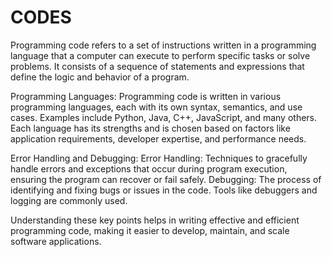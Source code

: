 # CODES
Programming code refers to a set of instructions written in a programming language that a computer can execute to perform specific tasks or solve problems. It consists of a sequence of statements and expressions that define the logic and behavior of a program.

Programming Languages:
Programming code is written in various programming languages, each with its own syntax, semantics, and use cases. Examples include Python, Java, C++, JavaScript, and many others.
Each language has its strengths and is chosen based on factors like application requirements, developer expertise, and performance needs.

Error Handling and Debugging:
Error Handling: Techniques to gracefully handle errors and exceptions that occur during program execution, ensuring the program can recover or fail safely.
Debugging: The process of identifying and fixing bugs or issues in the code. Tools like debuggers and logging are commonly used.

Understanding these key points helps in writing effective and efficient programming code, making it easier to develop, maintain, and scale software applications.
